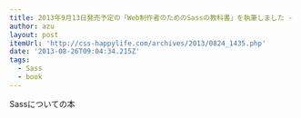 ```yaml
---
title: 2013年9月13日発売予定の「Web制作者のためのSassの教科書」を執筆しました - CSS HappyLife
author: azu
layout: post
itemUrl: 'http://css-happylife.com/archives/2013/0824_1435.php'
date: '2013-08-26T09:04:34.215Z'
tags:
  - Sass
  - book
---
```

Sassについての本
